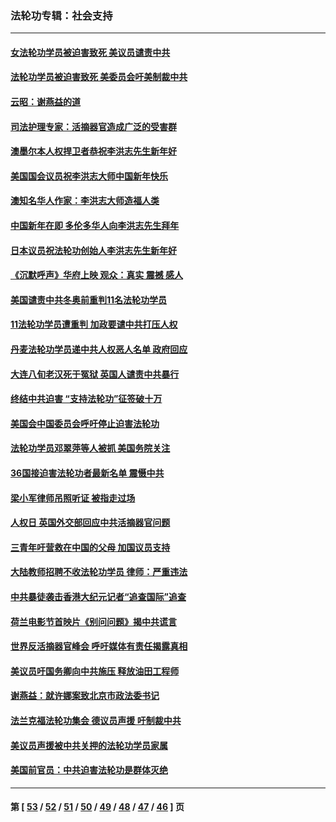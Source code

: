 ### 法轮功专辑：社会支持
---
#### [女法轮功学员被迫害致死 美议员谴责中共](../../pages/nf4386/n13682069.md?04230430) 
#### [法轮功学员被迫害致死 美委员会吁美制裁中共](../../pages/nf4386/n13631310.md?04230430) 
#### [云昭：谢燕益的道](../../pages/nf4386/n13607391.md?04230430) 
#### [司法护理专家：活摘器官造成广泛的受害群](../../pages/nf4386/n13570425.md?04230430) 
#### [澳墨尔本人权捍卫者恭祝李洪志先生新年好](../../pages/nf4386/n13556164.md?04230430) 
#### [美国国会议员祝李洪志大师中国新年快乐](../../pages/nf4386/n13554208.md?04230430) 
#### [澳知名华人作家：李洪志大师造福人类](../../pages/nf4386/n13552049.md?04230430) 
#### [中国新年在即 多伦多华人向李洪志先生拜年](../../pages/nf4386/n13531756.md?04230430) 
#### [日本议员祝法轮功创始人李洪志先生新年好](../../pages/nf4386/n13543228.md?04230430) 
#### [《沉默呼声》华府上映 观众：真实 震撼 感人](../../pages/nf4386/n13524739.md?04230430) 
#### [美国谴责中共冬奥前重判11名法轮功学员](../../pages/nf4386/n13521806.md?04230430) 
#### [11法轮功学员遭重判 加政要谴中共打压人权](../../pages/nf4386/n13521294.md?04230430) 
#### [丹麦法轮功学员递中共人权恶人名单 政府回应](../../pages/nf4386/n13497482.md?04230430) 
#### [大连八旬老汉死于冤狱 英国人谴责中共暴行](../../pages/nf4386/n13480118.md?04230430) 
#### [终结中共迫害 “支持法轮功”征签破十万](../../pages/nf4386/n13471084.md?04230430) 
#### [美国会中国委员会呼吁停止迫害法轮功](../../pages/nf4386/n13465411.md?04230430) 
#### [法轮功学员邓翠萍等人被抓 美国务院关注](../../pages/nf4386/n13451524.md?04230430) 
#### [36国接迫害法轮功者最新名单 震慑中共](../../pages/nf4386/n13445909.md?04230430) 
#### [梁小军律师吊照听证 被指走过场](../../pages/nf4386/n13437662.md?04230430) 
#### [人权日 英国外交部回应中共活摘器官问题](../../pages/nf4386/n13430243.md?04230430) 
#### [三青年吁营救在中国的父母 加国议员支持](../../pages/nf4386/n13429744.md?04230430) 
#### [大陆教师招聘不收法轮功学员 律师：严重违法](../../pages/nf4386/n13365839.md?04230430) 
#### [中共暴徒袭击香港大纪元记者“追查国际”追查](../../pages/nf4386/n13343404.md?04230430) 
#### [荷兰电影节首映片《别问问题》揭中共谎言](../../pages/nf4386/n13321179.md?04230430) 
#### [世界反活摘器官峰会 呼吁媒体有责任揭露真相](../../pages/nf4386/n13264475.md?04230430) 
#### [美议员吁国务卿向中共施压 释放油田工程师](../../pages/nf4386/n13233845.md?04230430) 
#### [谢燕益：就许娜案致北京市政法委书记](../../pages/nf4386/n13182701.md?04230430) 
#### [法兰克福法轮功集会 德议员声援 吁制裁中共](../../pages/nf4386/n13175975.md?04230430) 
#### [美议员声援被中共关押的法轮功学员家属](../../pages/nf4386/n13158310.md?04230430) 
#### [美国前官员：中共迫害法轮功是群体灭绝](../../pages/nf4386/n13157750.md?04230430) 

---
#### 第 [ [53](./53.md?04230430) / [52](./52.md?04230430) / [51](./51.md?04230430) / [50](./50.md?04230430) / [49](./49.md?04230430) / [48](./48.md?04230430) / [47](./47.md?04230430) / [46](./46.md?04230430) ] 页
